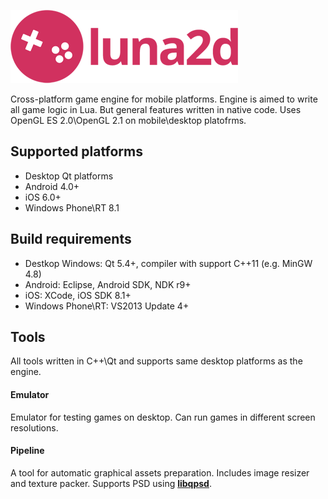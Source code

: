 ![luna2d](resources/luna2d-logo.png)

Cross-platform game engine for mobile platforms. Engine is aimed to write all game logic in Lua. But general features written in native code. Uses OpenGL ES 2.0\OpenGL 2.1 on mobile\desktop platofrms.

## Supported platforms
* Desktop Qt platforms
* Android 4.0+
* iOS 6.0+
* Windows Phone\RT 8.1

## Build requirements
* Destkop Windows: Qt 5.4+, compiler with support C++11 (e.g. MinGW 4.8)
* Android: Eclipse, Android SDK, NDK r9+
* iOS: XCode, iOS SDK 8.1+
* Windows Phone\RT: VS2013 Update 4+

## Tools
All tools written in C++\Qt and supports same desktop platforms as the engine.

#### Emulator
Emulator for testing games on desktop. Can run games in different screen resolutions. 

#### Pipeline
A tool for automatic graphical assets preparation. Includes image resizer and texture packer. 
Supports PSD using **[libqpsd](https://github.com/Code-ReaQtor/libqpsd)**.
